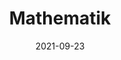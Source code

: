 ---
date: 2021-09-23
title: Mathematik
redirect: '/tag/Mathematik'
tags: [Fächer]
thumbnail: 
    src: mathematik/mathe-tafel.jpg
    alt: Mit mathematischen Formeln beschriebene Kreidetafel
---
